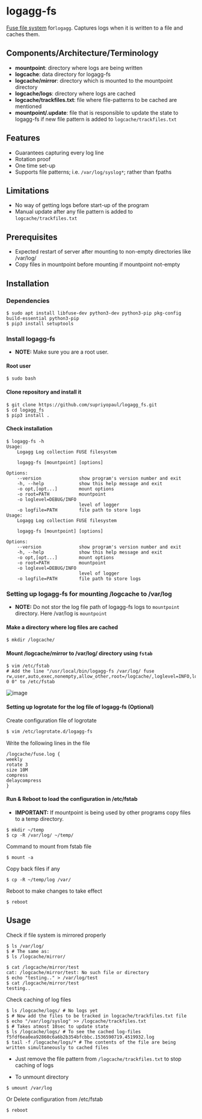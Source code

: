 # logagg-fs
[Fuse file system](https://en.wikipedia.org/wiki/Filesystem_in_Userspace)  for`logagg`. Captures logs when it is written to a file and caches them.

## Components/Architecture/Terminology
* **mountpoint**: directory where logs are being written
* **logcache**: data directory for logagg-fs
* **logcache/mirror**: directory which is mounted to the mountpoint directory
* **logcache/logs**: directory where logs are cached
* **logcache/trackfiles.txt**: file where file-patterns to be cached are mentioned
* **mountpoint/.update**: file that is responsible to update the state to logagg-fs if new file pattern is added to `logcache/trackfiles.txt`

## Features
* Guarantees capturing every log line
* Rotation proof
* One time set-up
* Supports file patterns; i.e. `/var/log/syslog*`; rather than fpaths

## Limitations
* No way of getting logs before start-up of the program
* Manual update after any file pattern is added to `logcache/trackfiles.txt`

## Prerequisites
* Expected restart of server after mounting to non-empty directories like /var/log/
* Copy files in mountpoint before mounting if mountpoint not-empty

## Installation
### Dependencies
```bash=
$ sudo apt install libfuse-dev python3-dev python3-pip pkg-config build-essential python3-pip
$ pip3 install setuptools
```

### Install logagg-fs
- **NOTE:** Make sure you are a root user.

#### Root user
```bash=
$ sudo bash
```
#### Clone repository and install it
```bash=
$ git clone https://github.com/supriyopaul/logagg_fs.git
$ cd logagg_fs
$ pip3 install .
```
#### Check installation
```bash=
$ logagg-fs -h
Usage: 
    Logagg Log collection FUSE filesystem

    logagg-fs [mountpoint] [options]

Options:
    --version              show program's version number and exit
    -h, --help             show this help message and exit
    -o opt,[opt...]        mount options
    -o root=PATH           mountpoint
    -o loglevel=DEBUG/INFO
                           level of logger
    -o logfile=PATH        file path to store logs
Usage: 
    Logagg Log collection FUSE filesystem

    logagg-fs [mountpoint] [options]

Options:
    --version              show program's version number and exit
    -h, --help             show this help message and exit
    -o opt,[opt...]        mount options
    -o root=PATH           mountpoint
    -o loglevel=DEBUG/INFO
                           level of logger
    -o logfile=PATH        file path to store logs
```

### Setting up  logagg-fs for mounting /logcache to /var/log
- **NOTE:** Do not stor the log file path of logagg-fs logs to `mountpoint` directory. Here /var/log is `mountpoint`
#### Make a directory where log files are cached
```bash=
$ mkdir /logcache/
```

#### Mount /logcache/mirror to /var/log/ directory using `fstab`
```bash=
$ vim /etc/fstab
# Add the line "/usr/local/bin/logagg-fs /var/log/ fuse rw,user,auto,exec,nonempty,allow_other,root=/logcache/,loglevel=INFO,logfile=/logcache/fuse.log 0 0" to /etc/fstab
```
![image](https://user-images.githubusercontent.com/33823698/45282589-fd569880-b4f8-11e8-99e4-0207d2bbbf9f.png)
#### Setting up logrotate for the log file of logagg-fs (Optional)

Create configuration file of logrotate
```bash
$ vim /etc/logrotate.d/logagg-fs
```
Write the following lines in the file
```
/logcache/fuse.log {
weekly
rotate 3
size 10M
compress
delaycompress
}
```
#### Run & Reboot to load the configuration in /etc/fstab

- **IMPORTANT:** If mountpoint is being used by other programs copy files to a temp directory.
```bash=
$ mkdir ~/temp
$ cp -R /var/log/ ~/temp/
```
Command to mount from fstab file
```bash=
$ mount -a
```
Copy back files if any
```bash=
$ cp -R ~/temp/log /var/
```
Reboot to make changes to take effect
```bash=
$ reboot
```
## Usage
Check if file system is mirrored properly
```bash=
$ ls /var/log/
$ # The same as:
$ ls /logcache/mirror/
```
```bash=
$ cat /logcache/mirror/test
cat: /logcache/mirror/test: No such file or directory
$ echo "testing.." > /var/log/test
$ cat /logcache/mirror/test
testing..
```

Check caching of log files
```bash=
$ ls /logcache/logs/ # No logs yet
$ # Now add the files to be tracked in logcache/trackfiles.txt file
$ echo "/var/log/syslog" >> /logcache/trackfiles.txt
$ # Takes atmost 10sec to update state
$ ls /logcache/logs/ # To see the cached log-files
f5fdf6ea0ea92860c6a6b2b354bfcbbc.1536590719.4519932.log
$ tail -f /logcache/logs/* # The contents of the file are being written simultaneously to cached files
```
* Just remove the file pattern from `/logcache/trackfiles.txt` to stop caching of logs

* To unmount directory
```bash=
$ umount /var/log
```
Or Delete configuration from /etc/fstab
```bash=
$ reboot
```


